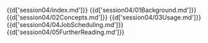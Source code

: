 {{d['session04/index.md']}}
{{d['session04/01Background.md']}}
{{d['session04/02Concepts.md']}}
{{d['session04/03Usage.md']}}
{{d['session04/04JobScheduling.md']}}
{{d['session04/05FurtherReading.md']}}
